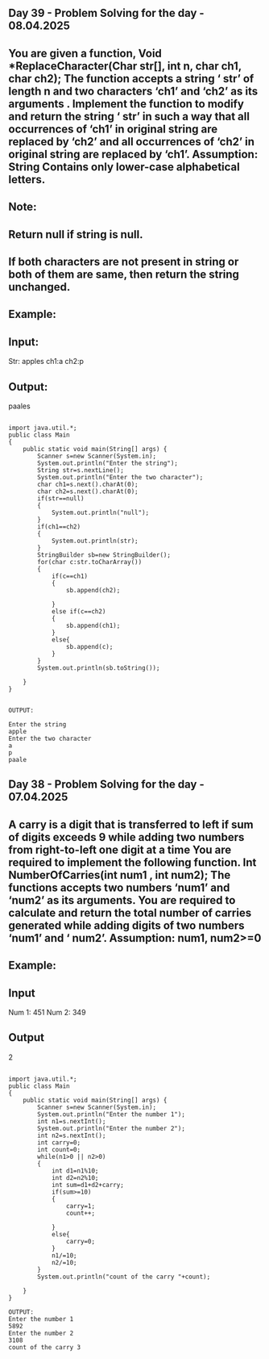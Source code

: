 ## Day 39 - Problem Solving for the day - 08.04.2025  
## You are given a function, Void *ReplaceCharacter(Char str[], int n, char ch1, char ch2); The function accepts a string  ‘ str’ of length n and two characters ‘ch1’ and ‘ch2’ as its arguments . Implement the function to modify and return the string ‘ str’ in such a way that all occurrences of ‘ch1’ in original string are replaced by ‘ch2’ and all occurrences of ‘ch2’  in original string are replaced by ‘ch1’. Assumption: String Contains only lower-case alphabetical letters. 
## Note: 
## Return null if string is null. 
## If both characters are not present in string or both of them are same, then return the string unchanged. 
## Example: 
## Input: 
Str: apples 
ch1:a 
ch2:p 
## Output: 
paales

````java[]

import java.util.*;
public class Main
{
	public static void main(String[] args) {
		Scanner s=new Scanner(System.in);
		System.out.println("Enter the string");
		String str=s.nextLine();
		System.out.println("Enter the two character");
		char ch1=s.next().charAt(0);
		char ch2=s.next().charAt(0);
		if(str==null)
		{
		    System.out.println("null");
		}
		if(ch1==ch2)
		{
		    System.out.println(str);
		}
		StringBuilder sb=new StringBuilder();
		for(char c:str.toCharArray())
		{
		    if(c==ch1)
		    {
		        sb.append(ch2);
		        
		    }
		    else if(c==ch2)
		    {
		        sb.append(ch1);
		    }
		    else{
		        sb.append(c);
		    }
		}
		System.out.println(sb.toString());
		
	}
}


OUTPUT:

Enter the string
apple
Enter the two character
a
p
paale

````

##  Day 38 - Problem Solving for the day - 07.04.2025  
## A carry is a digit that is transferred to left if sum of digits exceeds 9 while adding two numbers from right-to-left one digit at a time You are required to implement the following function. Int NumberOfCarries(int num1 , int num2); The functions accepts two numbers ‘num1’ and ‘num2’ as its arguments. You are required to calculate and return  the total number of carries generated while adding digits of two numbers ‘num1’ and ‘ num2’. Assumption: num1, num2>=0 
## Example: 
## Input 
Num 1: 451 
Num 2: 349 
## Output 
2

````java[]

import java.util.*;
public class Main
{
	public static void main(String[] args) {
		Scanner s=new Scanner(System.in);
		System.out.println("Enter the number 1");
		int n1=s.nextInt();
		System.out.println("Enter the number 2");
		int n2=s.nextInt();
		int carry=0;
		int count=0;
		while(n1>0 || n2>0)
		{
		    int d1=n1%10;
		    int d2=n2%10;
		    int sum=d1+d2+carry;
		    if(sum>=10)
		    {
		        carry=1;
		        count++;
		        
		    }
		    else{
		        carry=0;
		    }
		    n1/=10;
		    n2/=10;
		}
		System.out.println("count of the carry "+count);
	
	}
}

OUTPUT:
Enter the number 1
5892
Enter the number 2
3108
count of the carry 3

````

